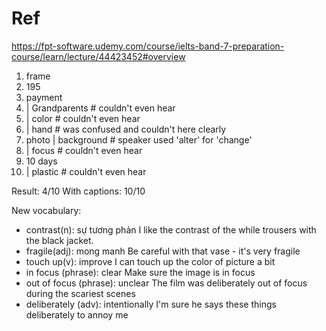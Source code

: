 # Ref
https://fpt-software.udemy.com/course/ielts-band-7-preparation-course/learn/lecture/44423452#overview

1. frame
2. 195
3. payment
4. | Grandparents # couldn't even hear
5. | color # couldn't even hear
6. | hand # was confused and couldn't here clearly 
7. photo | background  # speaker used 'alter' for 'change' 
8. | focus # couldn't even hear
9. 10 days
10. | plastic # couldn't even hear 

Result: 4/10
With captions: 10/10

New vocabulary:
+ contrast(n): sự tương phản
I like the contrast of the while trousers with the black jacket.
+ fragile(adj): mong manh
Be careful with that vase - it's very fragile
+ touch up(v): improve
I can touch up the color of picture a bit
+ in focus (phrase): clear
Make sure the image is in focus
+ out of focus (phrase): unclear
The film was deliberately out of focus during the scariest scenes
+ deliberately (adv): intentionally
I'm sure he says these things deliberately to annoy me
